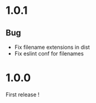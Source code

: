 
# 1.0.1
## Bug
- Fix filename extensions in dist
- Fix eslint conf for filenames

# 1.0.0
First release !